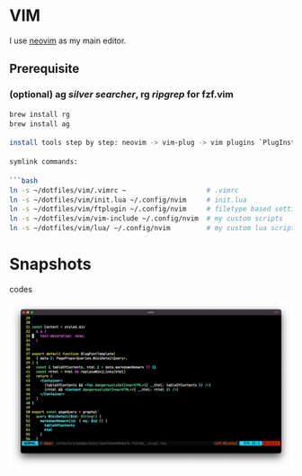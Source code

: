# VIM

I use [neovim](https://neovim.io/) as my main editor.

## Prerequisite

### (optional) ag _silver searcher_, rg _ripgrep_ for fzf.vim

```bash
brew install rg
brew install ag

install tools step by step: neovim -> vim-plug -> vim plugins `PlugInstall`

symlink commands:

```bash
ln -s ~/dotfiles/vim/.vimrc ~                    # .vimrc
ln -s ~/dotfiles/vim/init.lua ~/.config/nvim     # init.lua
ln -s ~/dotfiles/vim/ftplugin ~/.config/nvim     # filetype based settings
ln -s ~/dotfiles/vim/vim-include ~/.config/nvim  # my custom scripts
ln -s ~/dotfiles/vim/lua/ ~/.config/nvim         # my custom lua scripts
```

# Snapshots

codes

![codes](./docs/snapshot.png)
